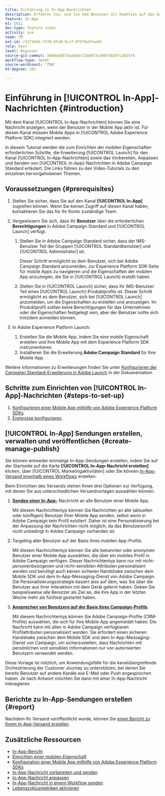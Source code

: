 ```yaml
---
title: Einführung in In-App-Nachrichten
description: Erfahren Sie, wie Sie dem Benutzer als Reaktion auf das Echtzeit-Verhalten eines Kunden in der Mobile App kontextuell relevante In-App-Nachrichten präsentieren.
feature: In-App
kt: 1911
doc-type: feature video
activity: use
team: TM
exl-id: c51716eb-7239-4fc0-9ccf-9f5f0a5fae65
role: User
level: Beginner
source-git-commit: 30e8e10575aad4dcf2b0473cdd9fd6d5fc2815f4
workflow-type: tm+mt
source-wordcount: '758'
ht-degree: 16%

---
```


# Einführung in [!UICONTROL In-App]-Nachrichten {#introduction}

Mit dem Kanal [!UICONTROL In-App-Nachrichten] können Sie eine Nachricht anzeigen, wenn der Benutzer in der Mobile App aktiv ist. Für diesen Kanal müssen Mobile Apps in [!UICONTROL Adobe Experience Platform SDK] integriert werden.

In diesem Tutorial werden die zum Einrichten der mobilen Eigenschaften erforderlichen Schritte, die Erweiterung [!UICONTROL Launch] für den Kanal [!UICONTROL In-App-Nachrichten] sowie das Vorbereiten, Anpassen und Senden von [!UICONTROL In-App]-Nachrichten in Adobe Campaign Standard erläutert. Die Links führen zu den Video-Tutorials zu den einzelnen hervorgehobenen Themen.

## Voraussetzungen {#prerequisites}

1. Stellen Sie sicher, dass Sie auf den Kanal **[!UICONTROL In-App]** zugreifen können. Wenn Sie keinen Zugriff auf diesen Kanal haben, kontaktieren Sie das für Ihr Konto zuständige Team.
1. Vergewissern Sie sich, dass Ihr **Benutzer** über die erforderlichen **Berechtigungen** in Adobe Campaign Standard und [!UICONTROL Launch] verfügt.

   1. Stellen Sie in Adobe Campaign Standard sicher, dass der IMS-Benutzer Teil der Gruppen [!UICONTROL Standardbenutzer] und [!UICONTROL Administrator] ist.

      Dieser Schritt ermöglicht es dem Benutzer, sich bei Adobe Campaign Standard anzumelden, zur Experience Platform SDK-Seite für mobile Apps zu navigieren und die Eigenschaften der mobilen App anzuzeigen, die Sie in [!UICONTROL Launch] erstellt haben.

   1. Stellen Sie in [!UICONTROL Launch] sicher, dass Ihr IMS-Benutzer Teil eines [!UICONTROL Launch]-Produktprofils ist. Dieser Schritt ermöglicht es dem Benutzer, sich bei [!UICONTROL Launch] anzumelden, um die Eigenschaften zu erstellen und anzuzeigen. Im Produktprofil sollten keine Berechtigungen für das Unternehmen oder die Eigenschaften festgelegt sein, aber der Benutzer sollte sich trotzdem anmelden können.

1. In Adobe Experience Platform Launch:

   1. Erstellen Sie die Mobile App, indem Sie eine mobile Eigenschaft erstellen und Ihre Mobile App mit dem Experience Platform SDK instrumentieren.
   1. Installieren Sie die Erweiterung **Adobe Campaign Standard** für Ihre Mobile App.

Weitere Informationen zu Erweiterungen finden Sie unter [Konfigurieren der Campaign Standard-Erweiterung in Adobe Launch](https://aep-sdks.gitbook.io/docs/using-mobile-extensions/adobe-campaign-standard) in der Dokumentation.

## Schritte zum Einrichten von [!UICONTROL In-App]-Nachrichten {#steps-to-set-up}

1. [Konfigurieren einer Mobile App mithilfe von Adobe Experience Platform SDKs](/help/communication-channels/mobile/configure-mobile-apps-using-aep-sdk.md).
1. [Ereignisse konfigurieren](/help/communication-channels/mobile/in-app/configure-events.md).

## [!UICONTROL In-App] Sendungen erstellen, verwalten und veröffentlichen {#create-manage-publish}

Sie können entweder einmalige In-App-Sendungen erstellen, indem Sie auf der Startseite auf die Karte **[!UICONTROL In-App-Nachricht erstellen]** klicken, über [!UICONTROL Marketingaktivitäten] oder Sie können [In-App-Versand innerhalb eines Workflows](/help/communication-channels/mobile/in-app/in-app-activity.md) erstellen.

Beim Einrichten des Versands stehen Ihnen drei Optionen zur Verfügung, mit denen Sie aus unterschiedlichen Versandvorlagen auswählen können:

1. [**Senden einer In-App-**](/help/communication-channels/mobile/in-app/broadcast-in-app-message.md) Nachricht an alle Benutzer einer Mobile App.

   Mit diesem Nachrichtentyp können Sie Nachrichten an alle (aktuellen oder künftigen) Benutzer Ihrer Mobile App senden, selbst wenn in Adobe Campaign kein Profil existiert. Daher ist eine Personalisierung bei der Anpassung der Nachrichten nicht möglich, da das Benutzerprofil nicht unbedingt in Adobe Campaign vorhanden ist.

1. Targeting aller Benutzer auf der Basis ihres mobilen App-Profils.

   Mit diesem Nachrichtentyp können Sie alle bekannten oder anonymen Benutzer einer Mobile App auswählen, die über ein mobiles Profil in Adobe Campaign verfügen. Dieser Nachrichtentyp kann nur mit nicht-personenbezogenen und nicht-sensiblen Attributen personalisiert werden und benötigt auch keinen sicheren Handshake zwischen dem Mobile SDK und dem In-App-Messaging-Dienst von Adobe Campaign. Die Personalisierungsstrategie basiert also auf dem, was Sie über die Benutzer aus ihrer Interaktion mit dem Gerät gelernt haben. Geben Sie beispielsweise alle Benutzer als Ziel an, die ihre App in der letzten Woche mehr als fünfmal gestartet haben.

1. [**Ansprechen von Benutzern auf der Basis ihres Campaign-Profils**](/help/communication-channels/mobile/in-app/target-users-based-on-campaign-profile.md).

   Mit diesem Nachrichtentyp können Sie Adobe Campaign-Profile (CRM-Profile) auswählen, die sich für Ihre Mobile App angemeldet haben. Die Nachricht kann mit allen in Adobe Campaign verfügbaren Profilattributen personalisiert werden. Sie erfordert einen sicheren Handshake zwischen dem Mobile SDK und dem In-App-Messaging-Dienst von Campaign, um sicherzustellen, dass Nachrichten mit persönlichen und sensiblen Informationen nur von autorisierten Benutzern verwendet werden.

Diese Vorlage ist nützlich, um Anwendungsfälle für die kanalübergreifende Orchestrierung der Customer Journey zu unterstützen, bei denen Sie bereits Benutzer auf andere Kanäle wie E-Mail oder Push angesprochen haben. Je nach Antwort möchten Sie dann mit einer In-App-Nachricht interagieren.

## Berichte zu In-App-Sendungen erstellen {#report}

Nachdem Ihr Versand veröffentlicht wurde, können Sie [einen Bericht zu Ihrem In-App-Versand erstellen](/help/communication-channels/mobile/in-app/in-app-reporting.md).

## Zusätzliche Ressourcen

* [In-App-Bericht](https://experienceleague.adobe.com/docs/campaign-standard/using/reporting/list-of-reports/in-app-report.html?lang=en)
* [Einrichten einer mobilen Eigenschaft](https://aep-sdks.gitbook.io/docs/getting-started/create-a-mobile-property)
* [Konfiguration einer Mobile App mithilfe von Adobe Experience Platform SDKs](https://experienceleague.adobe.com/docs/campaign-standard/using/administrating/configuring-channels/configuring-a-mobile-application.html?lang=en)
* [In-App-Nachricht vorbereiten und senden](https://experienceleague.adobe.com/docs/campaign-standard/using/communication-channels/in-app-messaging/preparing-and-sending-an-in-app-message.html?lang=en)
* [In-App-Nachricht anpassen](https://experienceleague.adobe.com/docs/campaign-standard/using/communication-channels/in-app-messaging/customizing-an-in-app-message.html?lang=en)
* [In-App-Nachricht in einem Workflow senden](https://experienceleague.adobe.com/docs/campaign-standard/using/managing-processes-and-data/channel-activities/in-app-delivery.html?lang=en)
* [Lebenszyklusmetriken aktivieren](https://aep-sdks.gitbook.io/docs/getting-started/initialize-the-sdk#enable-lifecycle-metrics)
